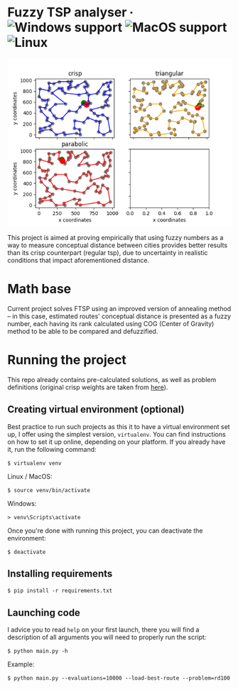 # Fuzzy TSP analyser ∙ ![Windows support](https://badgen.net/badge/icon/Windows?icon=windows&label) ![MacOS support](https://badgen.net/badge/icon/MacOS?icon=apple&label) ![Linux](https://badgen.net/badge/icon/Linux?icon=gnome&label)

![Solutions example](images/solution.png)

This project is aimed at proving empirically that using fuzzy numbers as a way to measure conceptual distance between cities provides better results than its crisp counterpart (regular tsp), due to uncertainty in realistic conditions that impact aforementioned distance.

# Math base

Current project solves FTSP using an improved version of annealing method – in this case, estimated routes' conceptual distance is presented as a fuzzy number, each having its rank calculated using COG (Center of Gravity) method to be able to be compared and defuzzified.

# Running the project

This repo already contains pre-calculated solutions, as well as problem definitions (original crisp weights are taken from [here](https://tsplib95.readthedocs.io/en/stable/pages/usage.html#loading-problems)).

## Creating virtual environment (optional)

Best practice to run such projects as this it to have a virtual environment set up, I offer using the simplest version, `virtualenv`. You can find instructions on how to set it up online, depending on your platform. If you already have it, run the following command:

    $ virtualenv venv
    
Linux / MacOS:

    $ source venv/bin/activate

Windows:
 
    > venv\Scripts\activate

Once you're done with running this project, you can deactivate the environment:

    $ deactivate
    
## Installing requirements

    $ pip install -r requirements.txt

## Launching code

I advice you to read `help` on your first launch, there you will find a description of all arguments you will need to properly run the script:

    $ python main.py -h

Example:

    $ python main.py --evaluations=10000 --load-best-route --problem=rd100
